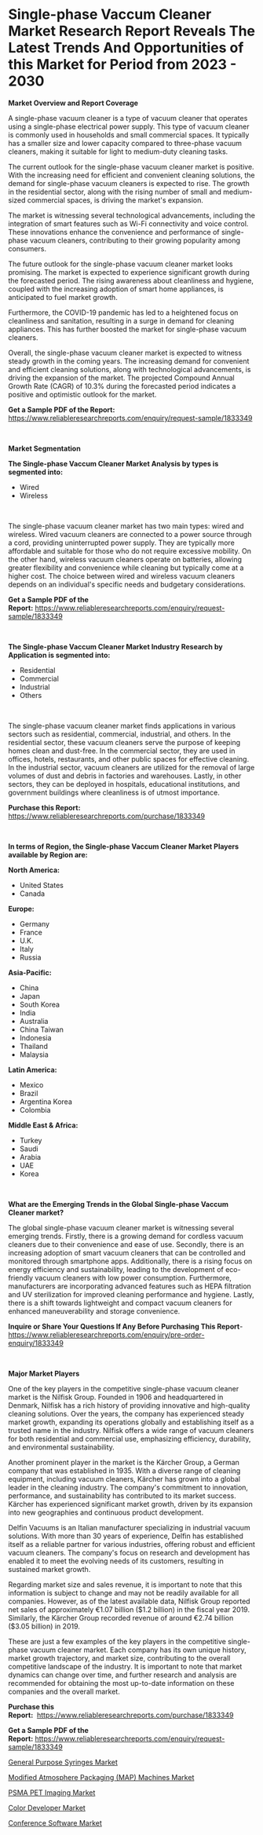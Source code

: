 <p><h1>Single-phase Vaccum Cleaner Market Research Report Reveals The Latest Trends And Opportunities of this Market for Period from 2023 - 2030</h1></p><p><strong>Market Overview and Report Coverage</strong></p>
<p><p>A single-phase vacuum cleaner is a type of vacuum cleaner that operates using a single-phase electrical power supply. This type of vacuum cleaner is commonly used in households and small commercial spaces. It typically has a smaller size and lower capacity compared to three-phase vacuum cleaners, making it suitable for light to medium-duty cleaning tasks.</p><p>The current outlook for the single-phase vacuum cleaner market is positive. With the increasing need for efficient and convenient cleaning solutions, the demand for single-phase vacuum cleaners is expected to rise. The growth in the residential sector, along with the rising number of small and medium-sized commercial spaces, is driving the market's expansion.</p><p>The market is witnessing several technological advancements, including the integration of smart features such as Wi-Fi connectivity and voice control. These innovations enhance the convenience and performance of single-phase vacuum cleaners, contributing to their growing popularity among consumers.</p><p>The future outlook for the single-phase vacuum cleaner market looks promising. The market is expected to experience significant growth during the forecasted period. The rising awareness about cleanliness and hygiene, coupled with the increasing adoption of smart home appliances, is anticipated to fuel market growth.</p><p>Furthermore, the COVID-19 pandemic has led to a heightened focus on cleanliness and sanitation, resulting in a surge in demand for cleaning appliances. This has further boosted the market for single-phase vacuum cleaners.</p><p>Overall, the single-phase vacuum cleaner market is expected to witness steady growth in the coming years. The increasing demand for convenient and efficient cleaning solutions, along with technological advancements, is driving the expansion of the market. The projected Compound Annual Growth Rate (CAGR) of 10.3% during the forecasted period indicates a positive and optimistic outlook for the market.</p></p>
<p><strong>Get a Sample PDF of the Report:</strong> <a href="https://www.reliableresearchreports.com/enquiry/request-sample/1833349">https://www.reliableresearchreports.com/enquiry/request-sample/1833349</a></p>
<p>&nbsp;</p>
<p><strong>Market Segmentation</strong></p>
<p><strong>The Single-phase Vaccum Cleaner Market Analysis by types is segmented into:</strong></p>
<p><ul><li>Wired</li><li>Wireless</li></ul></p>
<p>&nbsp;</p>
<p><p>The single-phase vacuum cleaner market has two main types: wired and wireless. Wired vacuum cleaners are connected to a power source through a cord, providing uninterrupted power supply. They are typically more affordable and suitable for those who do not require excessive mobility. On the other hand, wireless vacuum cleaners operate on batteries, allowing greater flexibility and convenience while cleaning but typically come at a higher cost. The choice between wired and wireless vacuum cleaners depends on an individual's specific needs and budgetary considerations.</p></p>
<p><strong>Get a Sample PDF of the Report:</strong>&nbsp;<a href="https://www.reliableresearchreports.com/enquiry/request-sample/1833349">https://www.reliableresearchreports.com/enquiry/request-sample/1833349</a></p>
<p>&nbsp;</p>
<p><strong>The Single-phase Vaccum Cleaner Market Industry Research by Application is segmented into:</strong></p>
<p><ul><li>Residential</li><li>Commercial</li><li>Industrial</li><li>Others</li></ul></p>
<p>&nbsp;</p>
<p><p>The single-phase vacuum cleaner market finds applications in various sectors such as residential, commercial, industrial, and others. In the residential sector, these vacuum cleaners serve the purpose of keeping homes clean and dust-free. In the commercial sector, they are used in offices, hotels, restaurants, and other public spaces for effective cleaning. In the industrial sector, vacuum cleaners are utilized for the removal of large volumes of dust and debris in factories and warehouses. Lastly, in other sectors, they can be deployed in hospitals, educational institutions, and government buildings where cleanliness is of utmost importance.</p></p>
<p><strong>Purchase this Report:</strong>&nbsp; <a href="https://www.reliableresearchreports.com/purchase/1833349">https://www.reliableresearchreports.com/purchase/1833349</a></p>
<p>&nbsp;</p>
<p><strong>In terms of Region, the Single-phase Vaccum Cleaner Market Players available by Region are:</strong></p>
<p>
    <p> <strong> North America: </strong>
        <ul>
            <li>United States</li>
            <li>Canada</li>
        </ul>
        </p> 
    <p> <strong> Europe: </strong>
        <ul>
            <li>Germany</li>
            <li>France</li>
            <li>U.K.</li>
            <li>Italy</li>
            <li>Russia</li>
        </ul>
        </p> 
    <p> <strong> Asia-Pacific: </strong>
        <ul>
            <li>China</li>
            <li>Japan</li>
            <li>South Korea</li>
            <li>India</li>
            <li>Australia</li>
            <li>China Taiwan</li>
            <li>Indonesia</li>
            <li>Thailand</li>
            <li>Malaysia</li>
        </ul>
        </p> 
    <p> <strong> Latin America: </strong>
        <ul>
            <li>Mexico</li>
            <li>Brazil</li>
            <li>Argentina Korea</li>
            <li>Colombia</li>
        </ul>
        </p> 
    <p> <strong> Middle East & Africa: </strong>
        <ul>
            <li>Turkey</li>
            <li>Saudi</li>
            <li>Arabia</li>
            <li>UAE</li>
            <li>Korea</li>
        </ul>
    </p>
    </p>
<p>&nbsp;</p>
<p><strong>What are the Emerging Trends in the Global Single-phase Vaccum Cleaner market?</strong></p>
<p><p>The global single-phase vacuum cleaner market is witnessing several emerging trends. Firstly, there is a growing demand for cordless vacuum cleaners due to their convenience and ease of use. Secondly, there is an increasing adoption of smart vacuum cleaners that can be controlled and monitored through smartphone apps. Additionally, there is a rising focus on energy efficiency and sustainability, leading to the development of eco-friendly vacuum cleaners with low power consumption. Furthermore, manufacturers are incorporating advanced features such as HEPA filtration and UV sterilization for improved cleaning performance and hygiene. Lastly, there is a shift towards lightweight and compact vacuum cleaners for enhanced maneuverability and storage convenience.</p></p>
<p><strong>Inquire or Share Your Questions If Any Before Purchasing This Report</strong>- <a href="https://www.reliableresearchreports.com/enquiry/pre-order-enquiry/1833349">https://www.reliableresearchreports.com/enquiry/pre-order-enquiry/1833349</a></p>
<p>&nbsp;</p>
<p><strong>Major Market Players</strong></p>
<p><p>One of the key players in the competitive single-phase vacuum cleaner market is the Nilfisk Group. Founded in 1906 and headquartered in Denmark, Nilfisk has a rich history of providing innovative and high-quality cleaning solutions. Over the years, the company has experienced steady market growth, expanding its operations globally and establishing itself as a trusted name in the industry. Nilfisk offers a wide range of vacuum cleaners for both residential and commercial use, emphasizing efficiency, durability, and environmental sustainability. </p><p>Another prominent player in the market is the Kärcher Group, a German company that was established in 1935. With a diverse range of cleaning equipment, including vacuum cleaners, Kärcher has grown into a global leader in the cleaning industry. The company's commitment to innovation, performance, and sustainability has contributed to its market success. Kärcher has experienced significant market growth, driven by its expansion into new geographies and continuous product development.</p><p>Delfin Vacuums is an Italian manufacturer specializing in industrial vacuum solutions. With more than 30 years of experience, Delfin has established itself as a reliable partner for various industries, offering robust and efficient vacuum cleaners. The company's focus on research and development has enabled it to meet the evolving needs of its customers, resulting in sustained market growth.</p><p>Regarding market size and sales revenue, it is important to note that this information is subject to change and may not be readily available for all companies. However, as of the latest available data, Nilfisk Group reported net sales of approximately €1.07 billion ($1.2 billion) in the fiscal year 2019. Similarly, the Kärcher Group recorded revenue of around €2.74 billion ($3.05 billion) in 2019.</p><p>These are just a few examples of the key players in the competitive single-phase vacuum cleaner market. Each company has its own unique history, market growth trajectory, and market size, contributing to the overall competitive landscape of the industry. It is important to note that market dynamics can change over time, and further research and analysis are recommended for obtaining the most up-to-date information on these companies and the overall market.</p></p>
<p><strong>Purchase this Report:</strong>&nbsp;&nbsp;<a href="https://www.reliableresearchreports.com/purchase/1833349">https://www.reliableresearchreports.com/purchase/1833349</a></p>
<p></p>
<p><strong>Get a Sample PDF of the Report:</strong>&nbsp;<a href="https://www.reliableresearchreports.com/enquiry/request-sample/1833349">https://www.reliableresearchreports.com/enquiry/request-sample/1833349</a></p>
<p><p><a href="https://www.linkedin.com/pulse/general-purpose-syringes-market-size-2023-2030-global/">General Purpose Syringes Market</a></p><p><a href="https://medium.com/@albanaduro2018/modified-atmosphere-packaging-map-machines-market-size-cagr-trends-2024-2030-4b5084f9c457">Modified Atmosphere Packaging (MAP) Machines Market</a></p><p><a href="https://www.linkedin.com/pulse/psma-pet-imaging-market-challenges-opportunities-growth/">PSMA PET Imaging Market</a></p><p><a href="https://www.linkedin.com/pulse/color-developer-market-share-amp-new-trends-analysis-report/">Color Developer Market</a></p><p><a href="https://medium.com/@besaagolli28/conference-software-market-analysis-its-cagr-market-segmentation-and-global-industry-overview-ca627bf9a155">Conference Software Market</a></p></p>